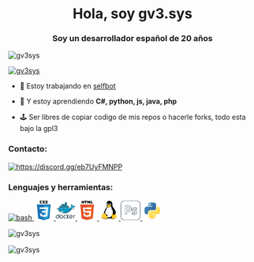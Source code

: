 <h1 align="center">Hola, soy gv3.sys</h1>
<h3 align="center">Soy un desarrollador español de 20 años</h3>

<p align="left"> <img src="https://komarev.com/ghpvc/?username=gv3sys&label=Profile%20views&color=0e75b6&style=flat" alt="gv3sys" /> </p>

<p align="left"> <a href="https://github.com/ryo-ma/github-profile-trophy"><img src="https://github-profile-trophy.vercel.app/?username=gv3sys" alt="gv3sys" /></a> </p>

- 🔭 Estoy trabajando en [selfbot](https://github.com/gv3sys/Selfbot)

- 🌱 Y estoy aprendiendo **C#, python, js, java, php**
  
- 🕹️ Ser libres de copiar codigo de mis repos o hacerle forks, todo esta bajo la gpl3

<h3 align="left">Contacto:</h3>
<p align="left">
<a href="https://discord.gg/https://discord.gg/eb7UyFMNPP" target="blank"><img align="center" src="https://raw.githubusercontent.com/rahuldkjain/github-profile-readme-generator/master/src/images/icons/Social/discord.svg" alt="https://discord.gg/eb7UyFMNPP" height="30" width="40" /></a>
</p>

<h3 align="left">Lenguajes y herramientas:</h3>
<p align="left"> <a href="https://www.gnu.org/software/bash/" target="_blank" rel="noreferrer"> <img src="https://www.vectorlogo.zone/logos/gnu_bash/gnu_bash-icon.svg" alt="bash" width="40" height="40"/> </a> <a href="https://www.w3schools.com/css/" target="_blank" rel="noreferrer"> <img src="https://raw.githubusercontent.com/devicons/devicon/master/icons/css3/css3-original-wordmark.svg" alt="css3" width="40" height="40"/> </a> <a href="https://www.docker.com/" target="_blank" rel="noreferrer"> <img src="https://raw.githubusercontent.com/devicons/devicon/master/icons/docker/docker-original-wordmark.svg" alt="docker" width="40" height="40"/> </a> <a href="https://www.w3.org/html/" target="_blank" rel="noreferrer"> <img src="https://raw.githubusercontent.com/devicons/devicon/master/icons/html5/html5-original-wordmark.svg" alt="html5" width="40" height="40"/> </a> <a href="https://www.linux.org/" target="_blank" rel="noreferrer"> <img src="https://raw.githubusercontent.com/devicons/devicon/master/icons/linux/linux-original.svg" alt="linux" width="40" height="40"/> </a> <a href="https://www.photoshop.com/en" target="_blank" rel="noreferrer"> <img src="https://raw.githubusercontent.com/devicons/devicon/master/icons/photoshop/photoshop-line.svg" alt="photoshop" width="40" height="40"/> </a> <a href="https://www.python.org" target="_blank" rel="noreferrer"> <img src="https://raw.githubusercontent.com/devicons/devicon/master/icons/python/python-original.svg" alt="python" width="40" height="40"/> </a> </p>

<p><img align="center" src="https://github-readme-stats.vercel.app/api/top-langs?username=gv3sys&show_icons=true&locale=en&layout=compact" alt="gv3sys" /></p>

<p><img align="center" src="https://github-readme-streak-stats.herokuapp.com/?user=gv3sys&" alt="gv3sys" /></p>

